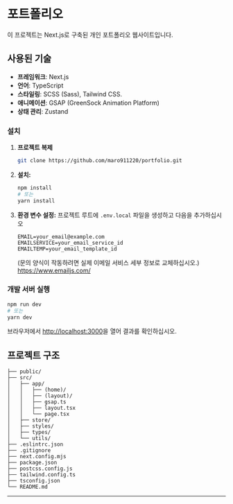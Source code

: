 # 포트폴리오

이 프로젝트는 Next.js로 구축된 개인 포트폴리오 웹사이트입니다.

## 사용된 기술

- **프레임워크**: Next.js
- **언어**: TypeScript
- **스타일링**: SCSS (Sass), Tailwind CSS.
- **애니메이션**: GSAP (GreenSock Animation Platform)
- **상태 관리**: Zustand

### 설치

1. **프로젝트 복제**

   ```bash
   git clone https://github.com/maro911220/portfolio.git
   ```

2. **설치:**
   ```bash
   npm install
   # 또는
   yarn install
   ```
3. **환경 변수 설정:**
   프로젝트 루트에 `.env.local` 파일을 생성하고 다음을 추가하십시오
   ```
   EMAIL=your_email@example.com
   EMAILSERVICE=your_email_service_id
   EMAILTEMP=your_email_template_id
   ```
   (문의 양식이 작동하려면 실제 이메일 서비스 세부 정보로 교체하십시오.)
   https://www.emailjs.com/

### 개발 서버 실행

```bash
npm run dev
# 또는
yarn dev
```

브라우저에서 [http://localhost:3000](http://localhost:3000)을 열어 결과를 확인하십시오.

## 프로젝트 구조

```
├── public/
├── src/
│   ├── app/
│   │   ├── (home)/
│   │   ├── (layout)/
│   │   ├── gsap.ts
│   │   ├── layout.tsx
│   │   └── page.tsx
│   ├── store/
│   ├── styles/
│   ├── types/
│   └── utils/
├── .eslintrc.json
├── .gitignore
├── next.config.mjs
├── package.json
├── postcss.config.js
├── tailwind.config.ts
├── tsconfig.json
└── README.md
```

---
